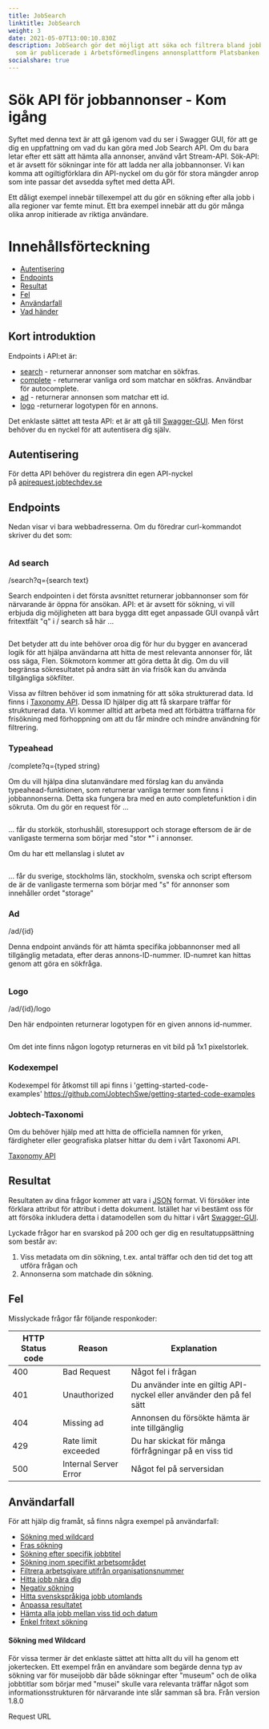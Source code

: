 ```yaml
---
title: JobSearch
linktitle: JobSearch
weight: 3
date: 2021-05-07T13:00:10.830Z
description: JobSearch gör det möjligt att söka och filtrera bland jobbannonser
  som är publicerade i Arbetsförmedlingens annonsplattform Platsbanken.
socialshare: true
---
```

<!--StartFragment-->

# Sök API för jobbannonser - Kom igång

Syftet med denna text är att gå igenom vad du ser i Swagger GUI, för att ge dig en uppfattning om vad du kan göra med Job Search API. Om du bara letar efter ett sätt att hämta alla annonser, använd vårt Stream-API. Sök-API: et är avsett för sökningar inte för att ladda ner alla jobbannonser. Vi kan komma att ogiltigförklara din API-nyckel om du gör för stora mängder anrop som inte passar det avsedda syftet med detta API.

Ett dåligt exempel innebär tillexempel att du gör en sökning efter alla jobb i alla regioner var femte minut. Ett bra exempel innebär att du gör många olika anrop initierade av riktiga användare.

# Innehållsförteckning

* [Autentisering](https://jobtechdev.se/docs/apis/jobsearch/#autentisering)
* [Endpoints](https://jobtechdev.se/docs/apis/jobsearch/#endpoints)
* [Resultat](https://jobtechdev.se/docs/apis/jobsearch/#resultat)
* [Fel](https://jobtechdev.se/docs/apis/jobsearch/#fel)
* [Användarfall](https://jobtechdev.se/docs/apis/jobsearch/#anv%c3%a4ndarfall)
* [Vad händer](https://jobtechdev.se/docs/apis/jobsearch/#vad-h%c3%a4nder)

## Kort introduktion

Endpoints i API:et är:

* [search](https://jobtechdev.se/docs/apis/jobsearch/#ad-search) - returnerar annonser som matchar en sökfras.
* [complete](https://jobtechdev.se/docs/apis/jobsearch/#typeahead) - returnerar vanliga ord som matchar en sökfras. Användbar för autocomplete.
* [ad](https://jobtechdev.se/docs/apis/jobsearch/#ad) - returnerar annonsen som matchar ett id.
* [logo](https://jobtechdev.se/docs/apis/jobsearch/#logo) -returnerar logotypen för en annons.

Det enklaste sättet att testa API: et är att gå till [Swagger-GUI](https://jobsearch.api.jobtechdev.se/). Men först behöver du en nyckel för att autentisera dig själv.

## Autentisering

För detta API behöver du registrera din egen API-nyckel på [apirequest.jobtechdev.se](https://apirequest.jobtechdev.se/)

## Endpoints

Nedan visar vi bara webbadresserna. Om du föredrar curl-kommandot skriver du det som:

```

```

### Ad search

/search?q={search text}

Search endpointen i det första avsnittet returnerar jobbannonser som för närvarande är öppna för ansökan. API: et är avsett för sökning, vi vill erbjuda dig möjligheten att bara bygga ditt eget anpassade GUI ovanpå vårt fritextfält "q" i / search så här ...

```

```

Det betyder att du inte behöver oroa dig för hur du bygger en avancerad logik för att hjälpa användarna att hitta de mest relevanta annonser för, låt oss säga, Flen. Sökmotorn kommer att göra detta åt dig. Om du vill begränsa sökresultatet på andra sätt än via frisök kan du använda tillgängliga sökfilter.

Vissa av filtren behöver id som inmatning för att söka strukturerad data. Id finns i [Taxonomy API](https://jobtechdev.se/docs/apis/taxonomy/). Dessa ID hjälper dig att få skarpare träffar för strukturerad data. Vi kommer alltid att arbeta med att förbättra träffarna för frisökning med förhoppning om att du får mindre och mindre användning för filtrering.

### Typeahead

/complete?q={typed string}

Om du vill hjälpa dina slutanvändare med förslag kan du använda typeahead-funktionen, som returnerar vanliga termer som finns i jobbannonserna. Detta ska fungera bra med en auto completefunktion i din sökruta. Om du gör en request för ...

```

```

... får du storkök, storhushåll, storesupport och storage eftersom de är de vanligaste termerna som börjar med "stor *" i annonser.

Om du har ett mellanslag i slutet av

```

```

... får du sverige, stockholms län, stockholm, svenska och script eftersom de är de vanligaste termerna som börjar med "s" för annonser som innehåller ordet "storage”

### Ad

/ad/{id}

Denna endpoint används för att hämta specifika jobbannonser med all tillgänglig metadata, efter deras annons-ID-nummer. ID-numret kan hittas genom att göra en sökfråga.

```

```

### Logo

/ad/{id}/logo

Den här endpointen returnerar logotypen för en given annons id-nummer.

```

```

Om det inte finns någon logotyp returneras en vit bild på 1x1 pixelstorlek.

### Kodexempel

Kodexempel för åtkomst till api finns i 'getting-started-code-examples' <https://github.com/JobtechSwe/getting-started-code-examples>

### Jobtech-Taxonomi

Om du behöver hjälp med att hitta de officiella namnen för yrken, färdigheter eller geografiska platser hittar du dem i vårt Taxonomi API.

[Taxonomy API](https://jobtechdev.se/docs/apis/taxonomy/)

## Resultat

Resultaten av dina frågor kommer att vara i [JSON](https://en.wikipedia.org/wiki/JSON) format. Vi försöker inte förklara attribut för attribut i detta dokument. Istället har vi bestämt oss för att försöka inkludera detta i datamodellen som du hittar i vårt [Swagger-GUI](https://jobsearch.api.jobtechdev.se/).

Lyckade frågor har en svarskod på 200 och ger dig en resultatuppsättning som består av:

1. Viss metadata om din sökning, t.ex. antal träffar och den tid det tog att utföra frågan och
2. Annonserna som matchade din sökning.

## Fel

Misslyckade frågor får följande responkoder:

| HTTP Status code | Reason                | Explanation                                                          |
| ---------------- | --------------------- | -------------------------------------------------------------------- |
| 400              | Bad Request           | Något fel i frågan                                                   |
| 401              | Unauthorized          | Du använder inte en giltig API-nyckel eller använder den på fel sätt |
| 404              | Missing ad            | Annonsen du försökte hämta är inte tillgänglig                       |
| 429              | Rate limit exceeded   | Du har skickat för många förfrågningar på en viss tid                |
| 500              | Internal Server Error | Något fel på serversidan                                             |

## Användarfall

För att hjälp dig framåt, så finns några exempel på användarfall:

* [Sökning med wildcard](https://jobtechdev.se/docs/apis/jobsearch/#s%c3%b6kning-med-wildcard)
* [Fras sökning](https://jobtechdev.se/docs/apis/jobsearch/#fras-s%c3%b6kning)
* [Sökning efter specifik jobbtitel](https://jobtechdev.se/docs/apis/jobsearch/#s%c3%b6kning-efter-specifik-jobbtitel)
* [Sökning inom specifikt arbetsområdet](https://jobtechdev.se/docs/apis/jobsearch/#s%c3%b6kning-inom-specifikt-arbetsomr%c3%a5de)
* [Filtrera arbetsgivare utifrån organisationsnummer](https://jobtechdev.se/docs/apis/jobsearch/#filtrera-arbetsgivare-utifr%c3%a5n-organisationsnumer)
* [Hitta jobb nära dig](https://jobtechdev.se/docs/apis/jobsearch/#hitta-jobb-n%c3%a4ra-dig)
* [Negativ sökning](https://jobtechdev.se/docs/apis/jobsearch/#negativ-s%c3%b6kning)
* [Hitta svenskspråkiga jobb utomlands](https://jobtechdev.se/docs/apis/jobsearch/#hitta-svenskspr%c3%a5kiga-jobb-utomlands)
* [Anpassa resultatet](https://jobtechdev.se/docs/apis/jobsearch/#anpassa-resultatet)
* [Hämta alla jobb mellan viss tid och datum](https://jobtechdev.se/docs/apis/jobsearch/#h%c3%a4mta-alla-jobb-mellan-viss-tid-och-datum)
* [Enkel fritext sökning](https://jobtechdev.se/docs/apis/jobsearch/#enkel-fritext-s%c3%b6kning)

#### Sökning med Wildcard

För vissa termer är det enklaste sättet att hitta allt du vill ha genom ett jokertecken. Ett exempel från en användare som begärde denna typ av sökning var för museijobb där både sökningar efter "museum" och de olika jobbtitlar som börjar med "musei" skulle vara relevanta träffar något som informationsstrukturen för närvarande inte slår samman så bra. Från version 1.8.0

Request URL

<!--EndFragment-->